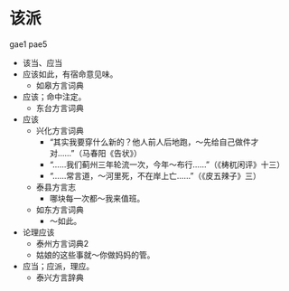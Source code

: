 # 该派
gae1 pae5
+ 该当、应当
+ 应该如此，有宿命意见味。
  * 如皋方言词典
+ 应该；命中注定。
  * 东台方言词典
+ 应该
  * 兴化方言词典
    - “其实我要穿什么新的？他人前人后地跑，～先给自己做件才对……”（马春阳《告状》）
    - “……我们蓟州三年轮流一次，今年～布行……”（《梼杌闲评》十三）
    - “……常言道，～河里死，不在岸上亡……”（《皮五辣子》三）
  * 泰县方言志
    - 哪块每一次都～我来值班。
  * 如东方言词典
    - ～如此。
+ 论理应该
  * 泰州方言词典2
  - 姑娘的这些事就～你做妈妈的管。
+ 应当；应派，理应。
  * 泰兴方言辞典
